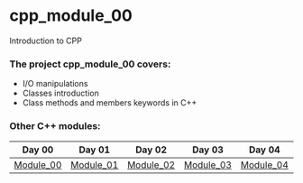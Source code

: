 # cpp_module_00
Introduction to CPP

### The project cpp_module_00 covers:

- I/O manipulations
- Classes introduction
- Class methods and members keywords in C++


### Other C++ modules:

Day 00 | Day 01 | Day 02 | Day 03 | Day 04 | Day 05 | Day 06 | Day 07 | Day 08 |
-------------|-------------|-------------|-------------|-------------|-------------|-------------|-------------|-------------|
[Module_00](https://github.com/Ysoroko/cpp_module_00) | [Module_01](https://github.com/Ysoroko/cpp_module_01) | [Module_02](https://github.com/Ysoroko/cpp_module_02) | [Module_03](https://github.com/Ysoroko/cpp_module_03) | [Module_04](https://github.com/Ysoroko/cpp_module_04) | [Module_05](https://github.com/Ysoroko/cpp_module_05) | [Module_06](https://github.com/Ysoroko/cpp_module_06) | [Module_07](https://github.com/Ysoroko/cpp_module_07) | [Module_08](https://github.com/Ysoroko/cpp_module_08) |
